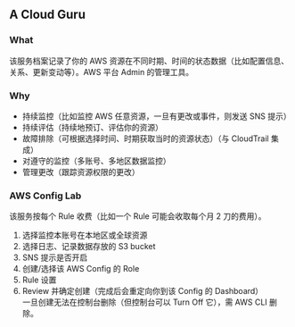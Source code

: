 ## A Cloud Guru
  
### What
该服务档案记录了你的 AWS 资源在不同时期、时间的状态数据（比如配置信息、关系、更新变动等）。AWS 平台 Admin 的管理工具。  
  
### Why
* 持续监控（比如监控 AWS 任意资源，一旦有更改或事件，则发送 SNS 提示）
* 持续评估（持续地预订、评估你的资源）
* 故障排除（可根据选择时间、时期获取当时的资源状态）（与 CloudTrail 集成）
* 对遵守的监控（多账号、多地区数据监控）
* 管理更改（跟踪资源权限的更改）
  
### AWS Config Lab
该服务按每个 Rule 收费（比如一个 Rule 可能会收取每个月 2 刀的费用）。
1. 选择监控本账号在本地区或全球资源
2. 选择日志、记录数据存放的 S3 bucket
3. SNS 提示是否开启
4. 创建/选择该 AWS Config 的 Role
5. Rule 设置
6. Review 并确定创建（完成后会重定向你到该 Config 的 Dashboard）  
一旦创建无法在控制台删除（但控制台可以 Turn Off 它），需 AWS CLI 删除。